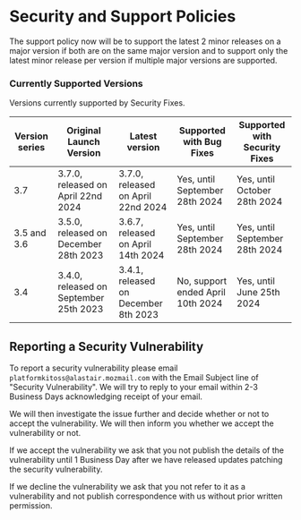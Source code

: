 # Security and Support Policies
The support policy now will be to support the latest 2 minor releases on a major version if both are on the same major version and to support only the latest minor release per version if multiple major versions are supported.

### Currently Supported Versions
Versions currently supported by Security Fixes.

| Version series | Original Launch Version | Latest version | Supported with Bug Fixes | Supported with Security Fixes |
|--| --|--|--|--|
| 3.7 | 3.7.0, released on April 22nd 2024 | 3.7.0, released on April 22nd 2024 | Yes, until September 28th 2024 | Yes, until October 28th 2024 | 
| 3.5 and 3.6 | 3.5.0, released on December 28th 2023 | 3.6.7, released on April 14th 2024 |  Yes, until September 28th 2024 | Yes, until September 28th 2024 | 
| 3.4 | 3.4.0, released on September 25th 2023 | 3.4.1, released on December 8th 2023 | No, support ended April 10th 2024 | Yes, until June 25th 2024 | 


## Reporting a Security Vulnerability

To report a security vulnerability please email ``platformkitoss@alastair.mozmail.com`` with the Email Subject line of "Security Vulnerability". We will try to reply to your email within 2-3 Business Days acknowledging receipt of your email.

We will then investigate the issue further and decide whether or not to accept the vulnerability. We will then inform you whether we accept the vulnerability or not.

If we accept the vulnerability we ask that you not publish the details of the vulnerability until 1 Business Day after we have released updates patching the security vulnerability.

If we decline the vulnerability we ask that you not refer to it as a vulnerability and not publish correspondence with us without prior written permission.
